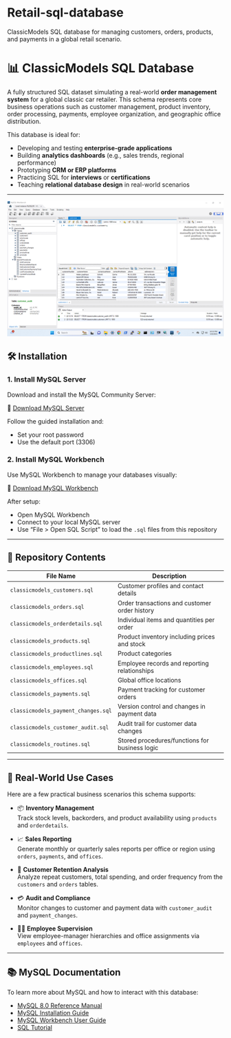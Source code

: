 # Retail-sql-database
ClassicModels SQL database for managing customers, orders, products, and payments in a global retail scenario.

# 📊 ClassicModels SQL Database

A fully structured SQL dataset simulating a real-world **order management system** for a global classic car retailer. This schema represents core business operations such as customer management, product inventory, order processing, payments, employee organization, and geographic office distribution.

This database is ideal for:
- Developing and testing **enterprise-grade applications**
- Building **analytics dashboards** (e.g., sales trends, regional performance)
- Prototyping **CRM or ERP platforms**
- Practicing SQL for **interviews** or **certifications**
- Teaching **relational database design** in real-world scenarios

---
![trend](https://github.com/ravenfire24/Retail-sql-database/blob/main/Retail-sql-database.gif)

## 🛠️ Installation

### 1. Install MySQL Server

Download and install the MySQL Community Server:

🔗 [Download MySQL Server](https://dev.mysql.com/downloads/mysql/)

Follow the guided installation and:
- Set your root password
- Use the default port (3306)

### 2. Install MySQL Workbench

Use MySQL Workbench to manage your databases visually:

🔗 [Download MySQL Workbench](https://dev.mysql.com/downloads/workbench/)

After setup:
- Open MySQL Workbench
- Connect to your local MySQL server
- Use “File > Open SQL Script” to load the `.sql` files from this repository

---

## 📂 Repository Contents

| File Name                          | Description                                      |
|-----------------------------------|--------------------------------------------------|
| `classicmodels_customers.sql`     | Customer profiles and contact details           |
| `classicmodels_orders.sql`        | Order transactions and customer order history   |
| `classicmodels_orderdetails.sql`  | Individual items and quantities per order       |
| `classicmodels_products.sql`      | Product inventory including prices and stock    |
| `classicmodels_productlines.sql`  | Product categories                              |
| `classicmodels_employees.sql`     | Employee records and reporting relationships    |
| `classicmodels_offices.sql`       | Global office locations                         |
| `classicmodels_payments.sql`      | Payment tracking for customer orders            |
| `classicmodels_payment_changes.sql`| Version control and changes in payment data     |
| `classicmodels_customer_audit.sql`| Audit trail for customer data changes           |
| `classicmodels_routines.sql`      | Stored procedures/functions for business logic  |

---

## 💼 Real-World Use Cases

Here are a few practical business scenarios this schema supports:

- 📦 **Inventory Management**  
  Track stock levels, backorders, and product availability using `products` and `orderdetails`.

- 📈 **Sales Reporting**  
  Generate monthly or quarterly sales reports per office or region using `orders`, `payments`, and `offices`.

- 👥 **Customer Retention Analysis**  
  Analyze repeat customers, total spending, and order frequency from the `customers` and `orders` tables.

- 💳 **Audit and Compliance**  
  Monitor changes to customer and payment data with `customer_audit` and `payment_changes`.

- 🧑‍💼 **Employee Supervision**  
  View employee-manager hierarchies and office assignments via `employees` and `offices`.

---

## 📚 MySQL Documentation

To learn more about MySQL and how to interact with this database:

- [MySQL 8.0 Reference Manual](https://dev.mysql.com/doc/refman/8.0/en/)
- [MySQL Installation Guide](https://dev.mysql.com/doc/refman/8.0/en/installing.html)
- [MySQL Workbench User Guide](https://dev.mysql.com/doc/workbench/en/)
- [SQL Tutorial](https://dev.mysql.com/doc/mysql-tutorial-excerpt/5.7/en/)





